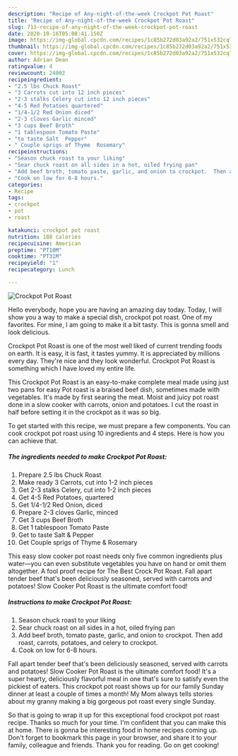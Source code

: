 ```yaml
---
description: "Recipe of Any-night-of-the-week Crockpot Pot Roast"
title: "Recipe of Any-night-of-the-week Crockpot Pot Roast"
slug: 713-recipe-of-any-night-of-the-week-crockpot-pot-roast
date: 2020-10-16T05:08:41.150Z
image: https://img-global.cpcdn.com/recipes/1c85b272d03a92a2/751x532cq70/crockpot-pot-roast-recipe-main-photo.jpg
thumbnail: https://img-global.cpcdn.com/recipes/1c85b272d03a92a2/751x532cq70/crockpot-pot-roast-recipe-main-photo.jpg
cover: https://img-global.cpcdn.com/recipes/1c85b272d03a92a2/751x532cq70/crockpot-pot-roast-recipe-main-photo.jpg
author: Adrian Dean
ratingvalue: 4
reviewcount: 24002
recipeingredient:
- "2.5 lbs Chuck Roast"
- "3 Carrots cut into 12 inch pieces"
- "2-3 stalks Celery cut into 12 inch pieces"
- "4-5 Red Potatoes quartered"
- "1/4-1/2 Red Onion diced"
- "2-3 cloves Garlic minced"
- "3 cups Beef Broth"
- "1 tablespoon Tomato Paste"
- "to taste Salt  Pepper"
- " Couple sprigs of Thyme  Rosemary"
recipeinstructions:
- "Season chuck roast to your liking"
- "Sear chuck roast on all sides in a hot, oiled frying pan"
- "Add beef broth, tomato paste, garlic, and onion to crockpot.  Then add roast, carrots, potatoes, and celery to crockpot."
- "Cook on low for 6-8 hours."
categories:
- Recipe
tags:
- crockpot
- pot
- roast

katakunci: crockpot pot roast 
nutrition: 188 calories
recipecuisine: American
preptime: "PT10M"
cooktime: "PT31M"
recipeyield: "1"
recipecategory: Lunch

---
```



![Crockpot Pot Roast](https://img-global.cpcdn.com/recipes/1c85b272d03a92a2/751x532cq70/crockpot-pot-roast-recipe-main-photo.jpg)

Hello everybody, hope you are having an amazing day today. Today, I will show you a way to make a special dish, crockpot pot roast. One of my favorites. For mine, I am going to make it a bit tasty. This is gonna smell and look delicious.

Crockpot Pot Roast is one of the most well liked of current trending foods on earth. It is easy, it is fast, it tastes yummy. It is appreciated by millions every day. They're nice and they look wonderful. Crockpot Pot Roast is something which I have loved my entire life.

This Crockpot Pot Roast is an easy-to-make complete meal made using just two pans for easy Pot roast is a braised beef dish, sometimes made with vegetables. It&#39;s made by first searing the meat. Moist and juicy pot roast done in a slow cooker with carrots, onion and potatoes. I cut the roast in half before setting it in the crockpot as it was so big.


To get started with this recipe, we must prepare a few components. You can cook crockpot pot roast using 10 ingredients and 4 steps. Here is how you can achieve that.

<!--inarticleads1-->

##### The ingredients needed to make Crockpot Pot Roast:

1. Prepare 2.5 lbs Chuck Roast
1. Make ready 3 Carrots, cut into 1-2 inch pieces
1. Get 2-3 stalks Celery, cut into 1-2 inch pieces
1. Get 4-5 Red Potatoes, quartered
1. Get 1/4-1/2 Red Onion, diced
1. Prepare 2-3 cloves Garlic, minced
1. Get 3 cups Beef Broth
1. Get 1 tablespoon Tomato Paste
1. Get to taste Salt &amp; Pepper
1. Get  Couple sprigs of Thyme &amp; Rosemary


This easy slow cooker pot roast needs only five common ingredients plus water—you can even substitute vegetables you have on hand or omit them altogether. A fool proof recipe for The Best Crock Pot Roast. Fall apart tender beef that&#39;s been deliciously seasoned, served with carrots and potatoes! Slow Cooker Pot Roast is the ultimate comfort food! 

<!--inarticleads2-->

##### Instructions to make Crockpot Pot Roast:

1. Season chuck roast to your liking
1. Sear chuck roast on all sides in a hot, oiled frying pan
1. Add beef broth, tomato paste, garlic, and onion to crockpot.  Then add roast, carrots, potatoes, and celery to crockpot.
1. Cook on low for 6-8 hours.


Fall apart tender beef that&#39;s been deliciously seasoned, served with carrots and potatoes! Slow Cooker Pot Roast is the ultimate comfort food! It&#39;s a super hearty, deliciously flavorful meal in one that&#39;s sure to satisfy even the pickiest of eaters. This crockpot pot roast shows up for our family Sunday dinner at least a couple of times a month! My Mom always tells stories about my granny making a big gorgeous pot roast every single Sunday. 

So that is going to wrap it up for this exceptional food crockpot pot roast recipe. Thanks so much for your time. I'm confident that you can make this at home. There is gonna be interesting food in home recipes coming up. Don't forget to bookmark this page in your browser, and share it to your family, colleague and friends. Thank you for reading. Go on get cooking!
